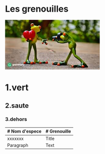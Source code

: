 # Les grenouilles
  ![photo de grenouille](images.jfif)
# 1.vert
## 2.saute
### 3.dehors

| # Nom d'espece | # Grenouille |
| ----------- | ----------- |
| xxxxxxx | Title |
| Paragraph | Text |
